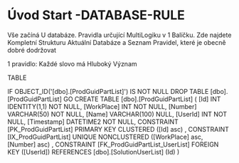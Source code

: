 ﻿# Úvod   Start -DATABASE-RULE  

Vše začíná U databáze. 
Pravidla určující MultiLogiku v 1 Balíčku.
Zde najdete Kompletní Strukturu Aktuální Databáze
a Seznam Pravidel, které je obecně dobré dodržovat

1 pravidlo: Každé slovo má Hluboký Význam

TABLE


 IF OBJECT_ID('[dbo].[ProdGuidPartList]') IS NOT NULL 
 DROP TABLE [dbo].[ProdGuidPartList] 
 GO
 CREATE TABLE [dbo].[ProdGuidPartList] ( 
 [Id]         INT              IDENTITY(1,1)          NOT NULL,
 [WorkPlace]  INT                                     NOT NULL,
 [Number]     VARCHAR(50)                             NOT NULL,
 [Name]       VARCHAR(100)                                NULL,
 [UserId]     INT                                     NOT NULL,
 [Timestamp]  DATETIME2                               NOT NULL,
 CONSTRAINT   [PK_ProdGuidPartList]  PRIMARY KEY CLUSTERED    ([Id] asc) ,
 CONSTRAINT   [IX_ProdGuidPartList]  UNIQUE      NONCLUSTERED ([WorkPlace] asc, [Number] asc) ,
 CONSTRAINT [FK_ProdGuidPartList_UserList] FOREIGN KEY ([UserId]) REFERENCES [dbo].[SolutionUserList] (Id) )
 
 